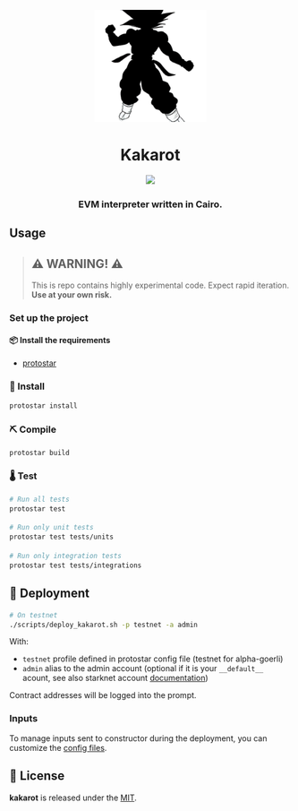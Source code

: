 <p align="center">
    <img src="resources/img/logo.png" height="200">
</p>
<div align="center">
  <h1 align="center">Kakarot</h1>
  <p align="center">
    <a href="https://github.com/abdelhamidbakhta/kakarot/actions">
        <img src="https://github.com/abdelhamidbakhta/kakarot/workflows/TESTS/badge.svg">
    </a>
  </p>
  <h3 align="center">EVM interpreter written in Cairo.</h3>
</div>

## Usage

> ## ⚠️ WARNING! ⚠️
>
> This is repo contains highly experimental code.
> Expect rapid iteration.
> **Use at your own risk.**

### Set up the project

#### 📦 Install the requirements

- [protostar](https://github.com/software-mansion/protostar)

### 🎉 Install

```bash
protostar install
```

### ⛏️ Compile

```bash
protostar build
```

### 🌡️ Test

```bash
# Run all tests
protostar test

# Run only unit tests
protostar test tests/units

# Run only integration tests
protostar test tests/integrations
```

## 🚀 Deployment

```bash
# On testnet
./scripts/deploy_kakarot.sh -p testnet -a admin
```

With:

- `testnet` profile defined in protostar config file (testnet for alpha-goerli)
- `admin` alias to the admin account (optional if it is your `__default__` acount, see also starknet account [documentation](https://starknet.io/docs/hello_starknet/account_setup.html))

Contract addresses will be logged into the prompt.

### Inputs

To manage inputs sent to constructor during the deployment, you can customize the [config files](./scripts/configs/).

## 📄 License

**kakarot** is released under the [MIT](LICENSE).
